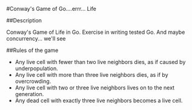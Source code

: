 #Conway's Game of Go....errr... Life

##Description

Conway's Game of Life in Go. Exercise in writing tested Go. And maybe concurrency... we'll see

##Rules of the game

- Any live cell with fewer than two live neighbors dies, as if caused by underpopulation.
- Any live cell with more than three live neighbors dies, as if by overcrowding.
- Any live cell with two or three live neighbors lives on to the next generation.
- Any dead cell with exactly three live neighbors becomes a live cell.
